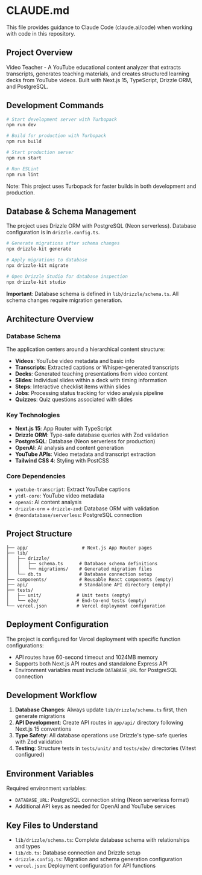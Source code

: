 # CLAUDE.md

This file provides guidance to Claude Code (claude.ai/code) when working with code in this repository.

## Project Overview

Video Teacher - A YouTube educational content analyzer that extracts transcripts, generates teaching materials, and creates structured learning decks from YouTube videos. Built with Next.js 15, TypeScript, Drizzle ORM, and PostgreSQL.

## Development Commands

```bash
# Start development server with Turbopack
npm run dev

# Build for production with Turbopack
npm run build

# Start production server
npm run start

# Run ESLint
npm run lint
```

Note: This project uses Turbopack for faster builds in both development and production.

## Database & Schema Management

The project uses Drizzle ORM with PostgreSQL (Neon serverless). Database configuration is in `drizzle.config.ts`.

```bash
# Generate migrations after schema changes
npx drizzle-kit generate

# Apply migrations to database
npx drizzle-kit migrate

# Open Drizzle Studio for database inspection
npx drizzle-kit studio
```

**Important**: Database schema is defined in `lib/drizzle/schema.ts`. All schema changes require migration generation.

## Architecture Overview

### Database Schema
The application centers around a hierarchical content structure:
- **Videos**: YouTube video metadata and basic info
- **Transcripts**: Extracted captions or Whisper-generated transcripts
- **Decks**: Generated teaching presentations from video content
- **Slides**: Individual slides within a deck with timing information
- **Steps**: Interactive checklist items within slides
- **Jobs**: Processing status tracking for video analysis pipeline
- **Quizzes**: Quiz questions associated with slides

### Key Technologies
- **Next.js 15**: App Router with TypeScript
- **Drizzle ORM**: Type-safe database queries with Zod validation
- **PostgreSQL**: Database (Neon serverless for production)
- **OpenAI**: AI analysis and content generation
- **YouTube APIs**: Video metadata and transcript extraction
- **Tailwind CSS 4**: Styling with PostCSS

### Core Dependencies
- `youtube-transcript`: Extract YouTube captions
- `ytdl-core`: YouTube video metadata
- `openai`: AI content analysis
- `drizzle-orm` + `drizzle-zod`: Database ORM with validation
- `@neondatabase/serverless`: PostgreSQL connection

## Project Structure

```
├── app/                    # Next.js App Router pages
├── lib/
│   ├── drizzle/
│   │   ├── schema.ts      # Database schema definitions
│   │   └── migrations/    # Generated migration files
│   └── db.ts              # Database connection setup
├── components/            # Reusable React components (empty)
├── api/                   # Standalone API directory (empty)
├── tests/
│   ├── unit/             # Unit tests (empty)
│   └── e2e/              # End-to-end tests (empty)
└── vercel.json           # Vercel deployment configuration
```

## Deployment Configuration

The project is configured for Vercel deployment with specific function configurations:
- API routes have 60-second timeout and 1024MB memory
- Supports both Next.js API routes and standalone Express API
- Environment variables must include `DATABASE_URL` for PostgreSQL connection

## Development Workflow

1. **Database Changes**: Always update `lib/drizzle/schema.ts` first, then generate migrations
2. **API Development**: Create API routes in `app/api/` directory following Next.js 15 conventions
3. **Type Safety**: All database operations use Drizzle's type-safe queries with Zod validation
4. **Testing**: Structure tests in `tests/unit/` and `tests/e2e/` directories (Vitest configured)

## Environment Variables

Required environment variables:
- `DATABASE_URL`: PostgreSQL connection string (Neon serverless format)
- Additional API keys as needed for OpenAI and YouTube services

## Key Files to Understand

- `lib/drizzle/schema.ts`: Complete database schema with relationships and types
- `lib/db.ts`: Database connection and Drizzle setup
- `drizzle.config.ts`: Migration and schema generation configuration
- `vercel.json`: Deployment configuration for API functions